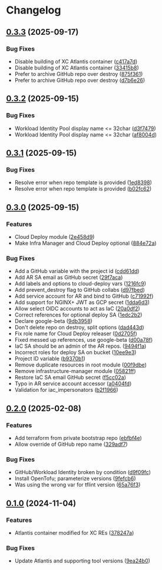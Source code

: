 # Changelog

## [0.3.3](https://github.com/memes/terraform-google-f5-demo-bootstrap/compare/v0.3.2...v0.3.3) (2025-09-17)


### Bug Fixes

* Disable building of XC Atlantis container ([c417a7d](https://github.com/memes/terraform-google-f5-demo-bootstrap/commit/c417a7de8efceba6ffecb13bb6ac051f7f7c3408))
* Disable building of XC Atlantis container ([33415b8](https://github.com/memes/terraform-google-f5-demo-bootstrap/commit/33415b82f7a35c81b2106fc9097c72dcdeaee59a))
* Prefer to archive GitHub repo over destroy ([875f361](https://github.com/memes/terraform-google-f5-demo-bootstrap/commit/875f36159de54318316178806447b736ece04d07))
* Prefer to archive GitHub repo over destroy ([d7b6e26](https://github.com/memes/terraform-google-f5-demo-bootstrap/commit/d7b6e26aab0f6d0527c5823789cee415398a464c))

## [0.3.2](https://github.com/memes/terraform-google-f5-demo-bootstrap/compare/v0.3.1...v0.3.2) (2025-09-15)


### Bug Fixes

* Workload Identity Pool display name &lt;= 32char ([d3f7479](https://github.com/memes/terraform-google-f5-demo-bootstrap/commit/d3f74794f40a888e9513218a9150f1912a7de08a))
* Workload Identity Pool display name &lt;= 32char ([af8004d](https://github.com/memes/terraform-google-f5-demo-bootstrap/commit/af8004d35e79c00977121c0a0a697af5f1e1d882))

## [0.3.1](https://github.com/memes/terraform-google-f5-demo-bootstrap/compare/v0.3.0...v0.3.1) (2025-09-15)


### Bug Fixes

* Resolve error when repo template is provided ([1ed8398](https://github.com/memes/terraform-google-f5-demo-bootstrap/commit/1ed839872714c3e96076db68fb907cdebedb0918))
* Resolve error when repo template is provided ([b02fc62](https://github.com/memes/terraform-google-f5-demo-bootstrap/commit/b02fc62fee5de56e9d36ff496209af6a3679b802))

## [0.3.0](https://github.com/memes/terraform-google-f5-demo-bootstrap/compare/v0.2.0...v0.3.0) (2025-09-15)


### Features

* Cloud Deploy module ([2e458d9](https://github.com/memes/terraform-google-f5-demo-bootstrap/commit/2e458d945b5fd9a2ae2eaa7b5c0d762a14cae0a5))
* Make Infra Manager and Cloud Deploy optional ([884e72a](https://github.com/memes/terraform-google-f5-demo-bootstrap/commit/884e72a15e3f8ddfee4c7f212bf4e49b0d711218))


### Bug Fixes

* Add a GitHub variable with the project id ([cdd61dd](https://github.com/memes/terraform-google-f5-demo-bootstrap/commit/cdd61dd481c3753e9e544cd13bcd09564268996e))
* Add AR SA email as GitHub secret ([29f7aca](https://github.com/memes/terraform-google-f5-demo-bootstrap/commit/29f7acab7993134b2df7137014d11e79fc940694))
* Add labels and options to cloud-deploy vars ([1216fc9](https://github.com/memes/terraform-google-f5-demo-bootstrap/commit/1216fc976baba6be05c1a1089b11f13ffc37eb09))
* Add prevent_destroy flag to GitHub collabs ([d97fbed](https://github.com/memes/terraform-google-f5-demo-bootstrap/commit/d97fbedeb28603d8910da184a2ee332ee6992498))
* Add service account for AR and bind to GitHub ([c71992f](https://github.com/memes/terraform-google-f5-demo-bootstrap/commit/c71992fa036d4bdbcf738bcf932c1ce6c309042f))
* Add support for NGINX+ JWT as GCP secret ([1dda6d3](https://github.com/memes/terraform-google-f5-demo-bootstrap/commit/1dda6d3978e232ca043e96422bd18da1d248cb87))
* Allow select OIDC accounts to act as IaC ([20a0df2](https://github.com/memes/terraform-google-f5-demo-bootstrap/commit/20a0df22830db726ae86c19bd7133a528c96f77f))
* Correct references for optional deploy SA ([1edc2b2](https://github.com/memes/terraform-google-f5-demo-bootstrap/commit/1edc2b23ce3f9a2eda18e3c8d4aa24c8a08720e2))
* Declare google-beta ([9db3958](https://github.com/memes/terraform-google-f5-demo-bootstrap/commit/9db3958535ebccd49ef530fbe5ec9b36f00c1ae6))
* Don't delete repo on destroy, split options ([dad443d](https://github.com/memes/terraform-google-f5-demo-bootstrap/commit/dad443d6bf82efac5480852a9cd3bbe349e58282))
* Fix role name for Cloud Deploy releaser ([0d2705f](https://github.com/memes/terraform-google-f5-demo-bootstrap/commit/0d2705fe5a685f4f3d6c7b7b59d18cbb3d9b1850))
* Fixed messed up references, use google-beta ([d00a78f](https://github.com/memes/terraform-google-f5-demo-bootstrap/commit/d00a78f756bff579eda6bf73e58d95104c20cff8))
* IaC SA should be an admin of the AR repos. ([9494f1a](https://github.com/memes/terraform-google-f5-demo-bootstrap/commit/9494f1af615fdce22a8d51fbf4805aa264546284))
* Incorrect roles for deploy SA on bucket ([10ee9e3](https://github.com/memes/terraform-google-f5-demo-bootstrap/commit/10ee9e38348f264af416da7d704e9a1c68a0d56a))
* Project ID variable ([b9370b1](https://github.com/memes/terraform-google-f5-demo-bootstrap/commit/b9370b1830cef7e78d47ef9634509be0ea415bbb))
* Remove duplicate resources in root module ([00f9dbe](https://github.com/memes/terraform-google-f5-demo-bootstrap/commit/00f9dbe7a3bdd9be26aaf63a1ad7669f79a9a858))
* Remove infrastructure-manager module ([05821ff](https://github.com/memes/terraform-google-f5-demo-bootstrap/commit/05821ff7461f234cc24e6433f8cfc823f8165d50))
* Restore IaC SA email GitHub secret ([f5cc02a](https://github.com/memes/terraform-google-f5-demo-bootstrap/commit/f5cc02a7c467bbd32d70f4c44ab07a91b841a28c))
* Typo in AR service account accessor ([a0404fd](https://github.com/memes/terraform-google-f5-demo-bootstrap/commit/a0404fd8b7ee4ca722f3feac946ca0664e8f8fc5))
* Validation for iac_impersonators ([b2f1966](https://github.com/memes/terraform-google-f5-demo-bootstrap/commit/b2f1966f05c81ef73d49e9e1c596cdd1ec3f72f1))

## [0.2.0](https://github.com/memes/terraform-google-f5-demo-bootstrap/compare/v0.1.0...v0.2.0) (2025-02-08)


### Features

* Add terraform from private bootstrap repo ([ebfbf4e](https://github.com/memes/terraform-google-f5-demo-bootstrap/commit/ebfbf4e3ed8b57188cc818e3b3255769d67c4b80))
* Allow override of GitHub repo name ([329adf7](https://github.com/memes/terraform-google-f5-demo-bootstrap/commit/329adf791325fd76a286f9ab39973f3acb803bc0))


### Bug Fixes

* GitHub/Workload Identity broken by condition ([d9f09fc](https://github.com/memes/terraform-google-f5-demo-bootstrap/commit/d9f09fcdf0e0dc83d93940052addd23fb9e83111))
* Install OpenTofu; parameterize versions ([9fefcb6](https://github.com/memes/terraform-google-f5-demo-bootstrap/commit/9fefcb6cebdc4f63d0200e55442bb86fc6a01049))
* Was using the wrong var for tflint version ([65a76f3](https://github.com/memes/terraform-google-f5-demo-bootstrap/commit/65a76f3f6256f2d0bb96019491b1843a691d45b0))

## [0.1.0](https://github.com/memes/terraform-google-f5-demo-bootstrap/compare/v0.0.1...v0.1.0) (2024-11-04)


### Features

* Atlantis container modified for XC REs ([378247a](https://github.com/memes/terraform-google-f5-demo-bootstrap/commit/378247a74a5d1fc3460458c675edfc31e2e8e728))


### Bug Fixes

* Update Atlantis and supporting tool versions ([9ea24b0](https://github.com/memes/terraform-google-f5-demo-bootstrap/commit/9ea24b03c42dabdf7cdcc3eb45187a443b1b2ef9))
